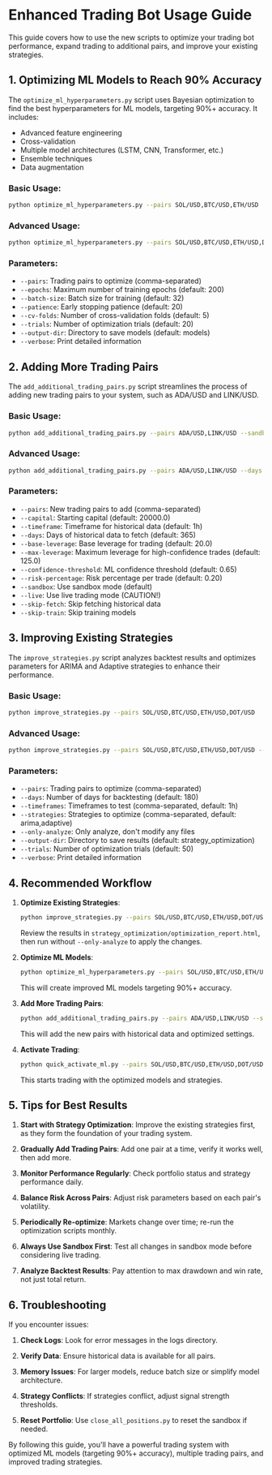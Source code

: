 # Enhanced Trading Bot Usage Guide

This guide covers how to use the new scripts to optimize your trading bot performance, expand trading to additional pairs, and improve your existing strategies.

## 1. Optimizing ML Models to Reach 90% Accuracy

The `optimize_ml_hyperparameters.py` script uses Bayesian optimization to find the best hyperparameters for ML models, targeting 90%+ accuracy. It includes:

- Advanced feature engineering
- Cross-validation
- Multiple model architectures (LSTM, CNN, Transformer, etc.)
- Ensemble techniques
- Data augmentation

### Basic Usage:

```bash
python optimize_ml_hyperparameters.py --pairs SOL/USD,BTC/USD,ETH/USD
```

### Advanced Usage:

```bash
python optimize_ml_hyperparameters.py --pairs SOL/USD,BTC/USD,ETH/USD,DOT/USD --epochs 200 --trials 20 --cv-folds 5 --verbose
```

### Parameters:

- `--pairs`: Trading pairs to optimize (comma-separated)
- `--epochs`: Maximum number of training epochs (default: 200)
- `--batch-size`: Batch size for training (default: 32)
- `--patience`: Early stopping patience (default: 20)
- `--cv-folds`: Number of cross-validation folds (default: 5)
- `--trials`: Number of optimization trials (default: 20)
- `--output-dir`: Directory to save models (default: models)
- `--verbose`: Print detailed information

## 2. Adding More Trading Pairs

The `add_additional_trading_pairs.py` script streamlines the process of adding new trading pairs to your system, such as ADA/USD and LINK/USD.

### Basic Usage:

```bash
python add_additional_trading_pairs.py --pairs ADA/USD,LINK/USD --sandbox
```

### Advanced Usage:

```bash
python add_additional_trading_pairs.py --pairs ADA/USD,LINK/USD --days 365 --base-leverage 20.0 --max-leverage 125.0 --confidence-threshold 0.65 --risk-percentage 0.20 --sandbox
```

### Parameters:

- `--pairs`: New trading pairs to add (comma-separated)
- `--capital`: Starting capital (default: 20000.0)
- `--timeframe`: Timeframe for historical data (default: 1h)
- `--days`: Days of historical data to fetch (default: 365)
- `--base-leverage`: Base leverage for trading (default: 20.0)
- `--max-leverage`: Maximum leverage for high-confidence trades (default: 125.0)
- `--confidence-threshold`: ML confidence threshold (default: 0.65)
- `--risk-percentage`: Risk percentage per trade (default: 0.20)
- `--sandbox`: Use sandbox mode (default)
- `--live`: Use live trading mode (CAUTION!)
- `--skip-fetch`: Skip fetching historical data
- `--skip-train`: Skip training models

## 3. Improving Existing Strategies

The `improve_strategies.py` script analyzes backtest results and optimizes parameters for ARIMA and Adaptive strategies to enhance their performance.

### Basic Usage:

```bash
python improve_strategies.py --pairs SOL/USD,BTC/USD,ETH/USD,DOT/USD
```

### Advanced Usage:

```bash
python improve_strategies.py --pairs SOL/USD,BTC/USD,ETH/USD,DOT/USD --days 180 --trials 50 --only-analyze --verbose
```

### Parameters:

- `--pairs`: Trading pairs to optimize (comma-separated)
- `--days`: Number of days for backtesting (default: 180)
- `--timeframes`: Timeframes to test (comma-separated, default: 1h)
- `--strategies`: Strategies to optimize (comma-separated, default: arima,adaptive)
- `--only-analyze`: Only analyze, don't modify any files
- `--output-dir`: Directory to save results (default: strategy_optimization)
- `--trials`: Number of optimization trials (default: 50)
- `--verbose`: Print detailed information

## 4. Recommended Workflow

1. **Optimize Existing Strategies**:
   ```bash
   python improve_strategies.py --pairs SOL/USD,BTC/USD,ETH/USD,DOT/USD --only-analyze
   ```
   Review the results in `strategy_optimization/optimization_report.html`, then run without `--only-analyze` to apply the changes.

2. **Optimize ML Models**:
   ```bash
   python optimize_ml_hyperparameters.py --pairs SOL/USD,BTC/USD,ETH/USD,DOT/USD
   ```
   This will create improved ML models targeting 90%+ accuracy.

3. **Add More Trading Pairs**:
   ```bash
   python add_additional_trading_pairs.py --pairs ADA/USD,LINK/USD --sandbox
   ```
   This will add the new pairs with historical data and optimized settings.

4. **Activate Trading**:
   ```bash
   python quick_activate_ml.py --pairs SOL/USD,BTC/USD,ETH/USD,DOT/USD,ADA/USD,LINK/USD --sandbox
   ```
   This starts trading with the optimized models and strategies.

## 5. Tips for Best Results

1. **Start with Strategy Optimization**: Improve the existing strategies first, as they form the foundation of your trading system.

2. **Gradually Add Trading Pairs**: Add one pair at a time, verify it works well, then add more.

3. **Monitor Performance Regularly**: Check portfolio status and strategy performance daily.

4. **Balance Risk Across Pairs**: Adjust risk parameters based on each pair's volatility.

5. **Periodically Re-optimize**: Markets change over time; re-run the optimization scripts monthly.

6. **Always Use Sandbox First**: Test all changes in sandbox mode before considering live trading.

7. **Analyze Backtest Results**: Pay attention to max drawdown and win rate, not just total return.

## 6. Troubleshooting

If you encounter issues:

1. **Check Logs**: Look for error messages in the logs directory.

2. **Verify Data**: Ensure historical data is available for all pairs.

3. **Memory Issues**: For larger models, reduce batch size or simplify model architecture.

4. **Strategy Conflicts**: If strategies conflict, adjust signal strength thresholds.

5. **Reset Portfolio**: Use `close_all_positions.py` to reset the sandbox if needed.

By following this guide, you'll have a powerful trading system with optimized ML models (targeting 90%+ accuracy), multiple trading pairs, and improved trading strategies.